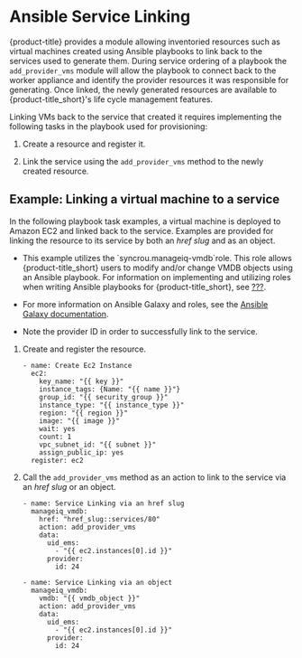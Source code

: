 # Ansible Service Linking

{product-title} provides a module allowing inventoried resources such as
virtual machines created using Ansible playbooks to link back to the
services used to generate them. During service ordering of a playbook
the `add_provider_vms` module will allow the playbook to connect back to
the worker appliance and identify the provider resources it was
responsible for generating. Once linked, the newly generated resources
are available to {product-title\_short}'s life cycle management
features.

Linking VMs back to the service that created it requires implementing
the following tasks in the playbook used for provisioning:

1.  Create a resource and register it.

2.  Link the service using the `add_provider_vms` method to the newly
    created resource.

## Example: Linking a virtual machine to a service

In the following playbook task examples, a virtual machine is deployed
to Amazon EC2 and linked back to the service. Examples are provided for
linking the resource to its service by both an *href slug* and as an
object.

<div class="note">

  - This example utilizes the \`syncrou.manageiq-vmdb\`role. This role
    allows {product-title\_short} users to modify and/or change VMDB
    objects using an Ansible playbook. For information on implementing
    and utilizing roles when writing Ansible playbooks for
    {product-title\_short}, see [???](#installing-ansible-roles).

  - For more information on Ansible Galaxy and roles, see the [Ansible
    Galaxy
    documentation](http://docs.ansible.com/ansible/latest/galaxy.html).

  - Note the provider ID in order to successfully link to the service.

</div>

1.  Create and register the resource.
    
        - name: Create Ec2 Instance
          ec2:
            key_name: "{{ key }}"
            instance_tags: {Name: "{{ name }}"}
            group_id: "{{ security_group }}"
            instance_type: "{{ instance_type }}"
            region: "{{ region }}"
            image: "{{ image }}"
            wait: yes
            count: 1
            vpc_subnet_id: "{{ subnet }}"
            assign_public_ip: yes
          register: ec2

2.  Call the `add_provider_vms` method as an action to link to the
    service via an *href slug* or an object.
    
        - name: Service Linking via an href slug
          manageiq_vmdb:
            href: "href_slug::services/80"
            action: add_provider_vms
            data:
              uid_ems:
                - "{{ ec2.instances[0].id }}"
              provider:
                id: 24
        
        - name: Service Linking via an object
          manageiq_vmdb:
            vmdb: "{{ vmdb_object }}"
            action: add_provider_vms
            data:
              uid_ems:
                - "{{ ec2.instances[0].id }}"
              provider:
                id: 24

